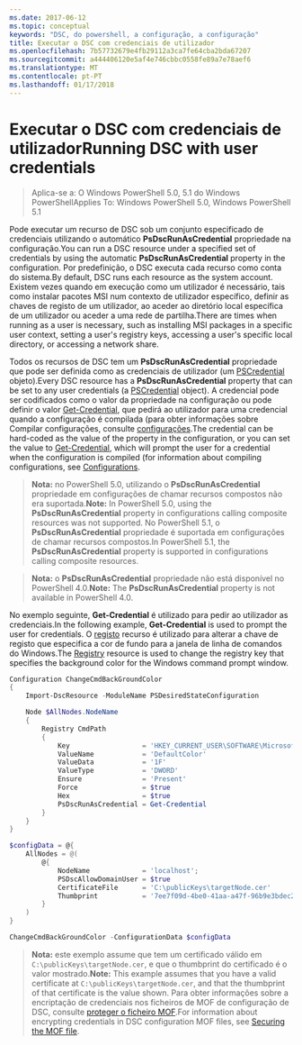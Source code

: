 ```yaml
---
ms.date: 2017-06-12
ms.topic: conceptual
keywords: "DSC, do powershell, a configuração, a configuração"
title: Executar o DSC com credenciais de utilizador
ms.openlocfilehash: 7b57732679e4fb29112a3ca7fe64cba2bda67207
ms.sourcegitcommit: a444406120e5af4e746cbbc0558fe89a7e78aef6
ms.translationtype: MT
ms.contentlocale: pt-PT
ms.lasthandoff: 01/17/2018
---
```

# <a name="running-dsc-with-user-credentials"></a><span data-ttu-id="cf38d-103">Executar o DSC com credenciais de utilizador</span><span class="sxs-lookup"><span data-stu-id="cf38d-103">Running DSC with user credentials</span></span> 

> <span data-ttu-id="cf38d-104">Aplica-se a: O Windows PowerShell 5.0, 5.1 do Windows PowerShell</span><span class="sxs-lookup"><span data-stu-id="cf38d-104">Applies To: Windows PowerShell 5.0, Windows PowerShell 5.1</span></span>

<span data-ttu-id="cf38d-105">Pode executar um recurso de DSC sob um conjunto especificado de credenciais utilizando o automático **PsDscRunAsCredential** propriedade na configuração.</span><span class="sxs-lookup"><span data-stu-id="cf38d-105">You can run a DSC resource under a specified set of credentials by using the automatic **PsDscRunAsCredential** property in the configuration.</span></span> <span data-ttu-id="cf38d-106">Por predefinição, o DSC executa cada recurso como conta do sistema.</span><span class="sxs-lookup"><span data-stu-id="cf38d-106">By default, DSC runs each resource as the system account.</span></span>
<span data-ttu-id="cf38d-107">Existem vezes quando em execução como um utilizador é necessário, tais como instalar pacotes MSI num contexto de utilizador específico, definir as chaves de registo de um utilizador, ao aceder ao diretório local específica de um utilizador ou aceder a uma rede de partilha.</span><span class="sxs-lookup"><span data-stu-id="cf38d-107">There are times when running as a user is necessary, such as installing MSI packages in a specific user context, setting a user's registry keys, accessing a user's specific local directory, or accessing a network share.</span></span>

<span data-ttu-id="cf38d-108">Todos os recursos de DSC tem um **PsDscRunAsCredential** propriedade que pode ser definida como as credenciais de utilizador (um [PSCredential](https://msdn.microsoft.com/en-us/library/ms572524(v=VS.85).aspx) objeto).</span><span class="sxs-lookup"><span data-stu-id="cf38d-108">Every DSC resource has a **PsDscRunAsCredential** property that can be set to any user credentials (a [PSCredential](https://msdn.microsoft.com/en-us/library/ms572524(v=VS.85).aspx) object).</span></span>
<span data-ttu-id="cf38d-109">A credencial pode ser codificados como o valor da propriedade na configuração ou pode definir o valor [Get-Credential](https://technet.microsoft.com/en-us/library/hh849815.aspx), que pedirá ao utilizador para uma credencial quando a configuração é compilada (para obter informações sobre Compilar configurações, consulte [configurações](configurations.md).</span><span class="sxs-lookup"><span data-stu-id="cf38d-109">The credential can be hard-coded as the value of the property in the configuration, or you can set the value to [Get-Credential](https://technet.microsoft.com/en-us/library/hh849815.aspx), which will prompt the user for a credential when the configuration is compiled (for information about compiling configurations, see [Configurations](configurations.md).</span></span>

><span data-ttu-id="cf38d-110">**Nota:** no PowerShell 5.0, utilizando o **PsDscRunAsCredential** propriedade em configurações de chamar recursos compostos não era suportada.</span><span class="sxs-lookup"><span data-stu-id="cf38d-110">**Note:** In PowerShell 5.0, using the **PsDscRunAsCredential** property in configurations calling composite resources was not supported.</span></span> 
><span data-ttu-id="cf38d-111">No PowerShell 5.1, o **PsDscRunAsCredential** propriedade é suportada em configurações de chamar recursos compostos.</span><span class="sxs-lookup"><span data-stu-id="cf38d-111">In PowerShell 5.1, the **PsDscRunAsCredential** property is supported in configurations calling composite resources.</span></span>

><span data-ttu-id="cf38d-112">**Nota:** o **PsDscRunAsCredential** propriedade não está disponível no PowerShell 4.0.</span><span class="sxs-lookup"><span data-stu-id="cf38d-112">**Note:** The **PsDscRunAsCredential** property is not available in PowerShell 4.0.</span></span>

<span data-ttu-id="cf38d-113">No exemplo seguinte, **Get-Credential** é utilizado para pedir ao utilizador as credenciais.</span><span class="sxs-lookup"><span data-stu-id="cf38d-113">In the following example, **Get-Credential** is used to prompt the user for credentials.</span></span> <span data-ttu-id="cf38d-114">O [registo](registryResource.md) recurso é utilizado para alterar a chave de registo que especifica a cor de fundo para a janela de linha de comandos do Windows.</span><span class="sxs-lookup"><span data-stu-id="cf38d-114">The [Registry](registryResource.md) resource is used to change the registry key that specifies the background color for the Windows command prompt window.</span></span>

```powershell
Configuration ChangeCmdBackGroundColor
{
    Import-DscResource -ModuleName PSDesiredStateConfiguration

    Node $AllNodes.NodeName
    {
        Registry CmdPath
        {
            Key                  = 'HKEY_CURRENT_USER\SOFTWARE\Microsoft\Command Processor'
            ValueName            = 'DefaultColor'
            ValueData            = '1F'
            ValueType            = 'DWORD'
            Ensure               = 'Present'
            Force                = $true
            Hex                  = $true
            PsDscRunAsCredential = Get-Credential
        }
    }
}

$configData = @{
    AllNodes = @(
        @{
            NodeName             = 'localhost';
            PSDscAllowDomainUser = $true
            CertificateFile      = 'C:\publicKeys\targetNode.cer'
            Thumbprint           = '7ee7f09d-4be0-41aa-a47f-96b9e3bdec25'
        }
    )
}

ChangeCmdBackGroundColor -ConfigurationData $configData
```
><span data-ttu-id="cf38d-115">**Nota:** este exemplo assume que tem um certificado válido em `C:\publicKeys\targetNode.cer`, e que o thumbprint do certificado é o valor mostrado.</span><span class="sxs-lookup"><span data-stu-id="cf38d-115">**Note:** This example assumes that you have a valid certificate at `C:\publicKeys\targetNode.cer`, and that the thumbprint of that certificate is the value shown.</span></span>
><span data-ttu-id="cf38d-116">Para obter informações sobre a encriptação de credenciais nos ficheiros de MOF de configuração de DSC, consulte [proteger o ficheiro MOF](secureMOF.md).</span><span class="sxs-lookup"><span data-stu-id="cf38d-116">For information about encrypting credentials in DSC configuration MOF files, see [Securing the MOF file](secureMOF.md).</span></span>

